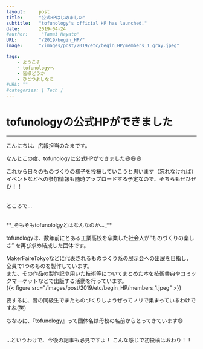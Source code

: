 ```yaml
---
layout:     post
title:      "公式HPはじめました"
subtitle:   "tofunology's official HP has launched."
date:       2019-04-24
#author:     "Tamai Hayato"
URL:        "/2019/begin_HP/"
image:      "/images/post/2019/etc/begin_HP/members_1_gray.jpeg"

tags:
    - ようこそ
    - tofunologyへ
    - 皆様どうか
    - ひとつよしなに
#URL: ""
#categories: [ Tech ]
---
```


# tofunologyの公式HPができました
*****

こんにちは、広報担当のたまです。  

なんとこの度、tofunologyに公式HPができました😆😆😆  

これから日々のものづくりの様子を投稿していこうと思います（忘れなければ）   
イベントなどへの参加情報も随時アップロードする予定なので、そちらもぜひぜひ！！  
<br>

ところで...  

<br>
**_そもそもtofunololgyとはなんなのか..._**  

tofunologyは、数年前にとある工業高校を卒業した社会人が”ものづくりの楽しさ” を再び求め結成した団体です。

MakerFaireTokyoなどに代表されるものつくり系の展示会への出展を目指し、全員で1つのものを製作しています。  
また、その作品の製作記や用いた技術等についてまとめた本を技術書典やコミックマーケットなどで出版する活動を行っています。  
{{< figure src="/images/post/2019/etc/begin_HP/members_1.jpeg" >}}

要するに、昔の同級生でまたものづくりしようぜってノリで集まっているわけですね(笑)


ちなみに、『tofunology』って団体名は母校の名前からとってきています😅

<br>
...というわけで、今後の記事も必見ですよ！  
こんな感じで初投稿はおわり！！
